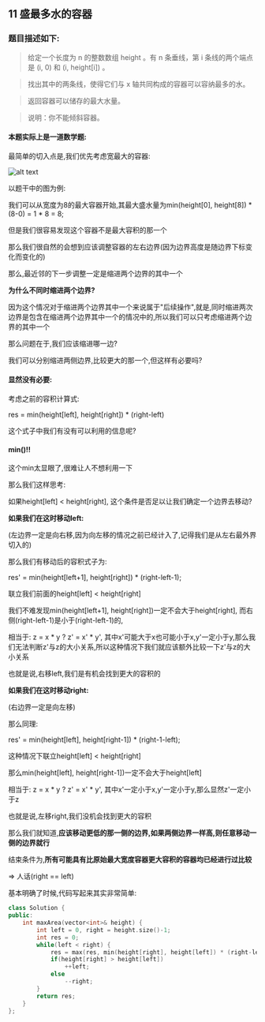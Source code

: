 ## 11 盛最多水的容器

### 题目描述如下:

> 给定一个长度为 n 的整数数组 height 。有 n 条垂线，第 i 条线的两个端点是 (i, 0) 和 (i, height[i]) 。

> 找出其中的两条线，使得它们与 x 轴共同构成的容器可以容纳最多的水。

> 返回容器可以储存的最大水量。

> 说明：你不能倾斜容器。

#### 本题实际上是一道数学题:

最简单的切入点是,我们优先考虑宽最大的容器:

![alt text](https://aliyun-lc-upload.oss-cn-hangzhou.aliyuncs.com/aliyun-lc-upload/uploads/2018/07/25/question_11.jpg)

以题干中的图为例:

我们可以从宽度为8的最大容器开始,其最大盛水量为min(height[0], height[8]) * (8-0) = 1 * 8 = 8;

但是我们很容易发现这个容器不是最大容积的那一个

那么我们很自然的会想到应该调整容器的左右边界(因为边界高度是随边界下标变化而变化的)

那么,最近邻的下一步调整一定是缩进两个边界的其中一个

**为什么不同时缩进两个边界?**

因为这个情况对于缩进两个边界其中一个来说属于"后续操作",就是,同时缩进两次边界是包含在缩进两个边界其中一个的情况中的,所以我们可以只考虑缩进两个边界的其中一个

那么问题在于,我们应该缩进哪一边?

我们可以分别缩进两侧边界,比较更大的那一个,但这样有必要吗?

#### 显然没有必要:

考虑之前的容积计算式:

res = min(height[left], height[right]) * (right-left)

这个式子中我们有没有可以利用的信息呢?

#### min()!!

这个min太显眼了,很难让人不想利用一下

那么我们这样思考:

如果height[left] < height[right], 这个条件是否足以让我们确定一个边界去移动?

**如果我们在这时移动left:**

(左边界一定是向右移,因为向左移的情况之前已经计入了,记得我们是从左右最外界切入的)

那么我们有移动后的容积式子为:

res' = min(height[left+1], height[right]) * (right-left-1);

联立我们前面的height[left] < height[right]

我们不难发现min(height[left+1], height[right])一定不会大于height[right], 而右侧(right-left-1)是小于(right-left-1)的,

相当于: z = x * y ? z' = x' * y',  其中x'可能大于x也可能小于x,y'一定小于y,那么我们无法判断z'与z的大小关系,所以这种情况下我们就应该额外比较一下z'与z的大小关系

也就是说,右移left,我们是有机会找到更大的容积的

**如果我们在这时移动right:**

(右边界一定是向左移)

那么同理:

res' = min(height[left], height[right-1]) * (right-1-left);

这种情况下联立height[left] < height[right]

那么min(height[left], height[right-1])一定不会大于height[left]

相当于: z = x * y ? z' = x' * y', 其中x'一定小于x,y'一定小于y,那么显然z'一定小于z

也就是说,左移right,我们没机会找到更大的容积

那么我们就知道,**应该移动更低的那一侧的边界,如果两侧边界一样高,则任意移动一侧的边界就行**

结束条件为,**所有可能具有比原始最大宽度容器更大容积的容器均已经进行过比较**

=> 人话(right == left)

基本明确了时候,代码写起来其实非常简单:

```C++
class Solution {
public:
    int maxArea(vector<int>& height) {
        int left = 0, right = height.size()-1;
        int res = 0;
        while(left < right) {
            res = max(res, min(height[right], height[left]) * (right-left));
            if(height[right] > height[left])
                ++left;
            else
                --right;
        }
        return res;
    }
};
```


